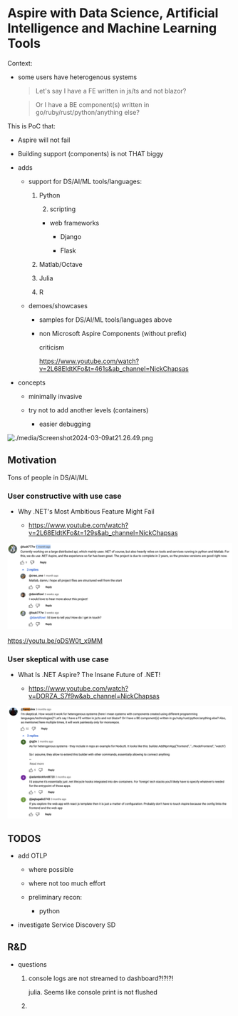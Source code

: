 # Aspire with Data Science, Artificial Intelligence and Machine Learning Tools

Context:

*   some users have heterogenous systems

    > Let's say I have a FE written in js/ts and not blazor?

    > Or I have a BE component(s) written in go/ruby/rust/python/anything else?

This is PoC that:

*   Aspire will not fail

*   Building support (components) is not THAT biggy

*   adds 

    *   support for DS/AI/ML tools/languages:

        1.  Python

            2.  scripting
            
            *   web frameworks

                *   Django

                *   Flask

        2.  Matlab/Octave

        3.  Julia

        4.  R

    *   demoes/showcases 
    
        *   samples for DS/AI/ML tools/languages above

        *   non Microsoft Aspire Components (without prefix)

            criticism

            https://www.youtube.com/watch?v=2L68EldtKFo&t=461s&ab_channel=NickChapsas

*   concepts

    *    minimally invasive

    *   try not to add another levels (containers)

        *   easier debugging


![./media/Screenshot2024-03-09at21.26.49.png](./media/Screenshot2024-03-09at21.26.49.png)




## Motivation

Tons of people in DS/AI/ML 

### User constructive with use case

*   Why .NET's Most Ambitious Feature Might Fail

    *   https://www.youtube.com/watch?v=2L68EldtKFo&t=129s&ab_channel=NickChapsas


![./media/Screenshot2024-03-09at11.58.50.png](./media/Screenshot2024-03-09at11.58.50.png)


https://youtu.be/oDSW0t_x9MM


### User skeptical with use case

*   What Is .NET Aspire? The Insane Future of .NET!

    *   https://www.youtube.com/watch?v=DORZA_S7f9w&ab_channel=NickChapsas


![./media/Screenshot2024-03-09at12.00.31.png](./media/Screenshot2024-03-09at12.00.31.png)

## TODOS

*   add OTLP

    *   where possible

    *   where not too much effort

    *   preliminary recon:

        *   python

*   investigate Service Discovery SD


## R&D

*   questions

    1.  console logs are not streamed to dashboard?!?!?!

        julia. Seems like console print is not flushed

    2.  